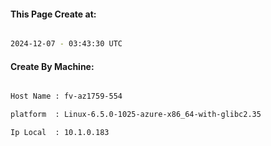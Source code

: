 
   
#### This Page Create at:

```bash

2024-12-07 - 03:43:30 UTC

```

#### Create By Machine:

```bash

Host Name : fv-az1759-554

platform  : Linux-6.5.0-1025-azure-x86_64-with-glibc2.35

Ip Local  : 10.1.0.183

```

